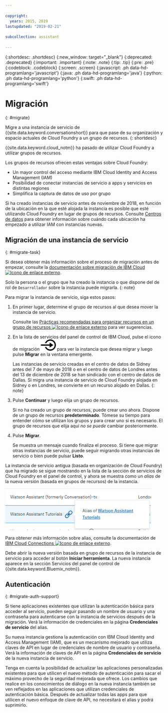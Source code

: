 ```yaml
---

copyright:
  years: 2015, 2019
lastupdated: "2019-02-21"

subcollection: assistant

---
```


{:shortdesc: .shortdesc}
{:new_window: target="_blank"}
{:deprecated: .deprecated}
{:important: .important}
{:note: .note}
{:tip: .tip}
{:pre: .pre}
{:codeblock: .codeblock}
{:screen: .screen}
{:javascript: .ph data-hd-programlang='javascript'}
{:java: .ph data-hd-programlang='java'}
{:python: .ph data-hd-programlang='python'}
{:swift: .ph data-hd-programlang='swift'}

# Migración
{: #migrate}

Migre a una instancia de servicio de {{site.data.keyword.conversationshort}} para que pase de su organización y espacio actuales de Cloud Foundry a un grupo de recursos.
{: shortdesc}

{{site.data.keyword.cloud_notm}} ha pasado de utilizar Cloud Foundry a utilizar grupos de recursos.

Los grupos de recursos ofrecen estas ventajas sobre Cloud Foundry:

- Un mayor control del acceso mediante IBM Cloud Identity and Access Management (IAM)
- Posibilidad de conectar instancias de servicio a apps y servicios en distintas regiones
- Simplifica la captura de datos de uso por grupo

Si ha creado instancias de servicio antes de noviembre de 2018, en función de la ubicación en la que esté alojada la instancia es posible que esté utilizando Cloud Foundry en lugar de grupos de recursos. Consulte [Centros de datos](/docs/services/assistant?topic=assistant-services-information#services-information-regions) para obtener información sobre cuándo cada ubicación ha empezado a utilizar IAM con instancias nuevas.

## Migración de una instancia de servicio
{: #migrate-task}

Si desea obtener más información sobre el proceso de migración antes de empezar, consulte la [documentación sobre migración de IBM Cloud ![Icono de enlace externo](../../icons/launch-glyph.svg "Icono de enlace externo")](/docs/resources?topic=resources-migrate).

Solo la persona o el grupo que ha creado la instancia o que dispone del de rol de `Desarrollador` sobre la instancia puede migrarla.
{: note}

Para migrar la instancia de servicio, siga estos pasos:

1.  En primer lugar, determine el grupo de recursos al que desea mover la instancia de servicio.

    Consulte las [Prácticas recomendadas para organizar recursos en un grupo de recursos ![Icono de enlace externo](../../icons/launch-glyph.svg "Icono de enlace externo")](/docs/resources?topic=resources-bp_resourcegroups) para ver sugerencias.

1.  En la lista de servicios del panel de control de IBM Cloud, pulse el icono de migración ![Migrar](images/migrate.svg) para ver la instancia que desea migrar y luego pulse **Migrar** en la ventana emergente.

    Las instancias de servicio creadas en el centro de datos de Sídney antes del 7 de mayo de 2018 o en el centro de datos de Londres antes del 13 de diciembre de 2018 se han sindicado con el centro de datos de Dallas. Si migra una instancia de servicio de Cloud Foundry alojada en Sídney o en Londres, se convierte en un recurso alojado en Dallas.
    {: note}

1.  Pulse **Continuar** y luego elija un grupo de recursos.

    Si no ha creado un grupo de recursos, puede crear uno ahora. Dispone de un grupo de recursos **predeterminado**. Tómese su tiempo para entender cómo se utilizan los grupos y para crear uno si es necesario. El grupo de recursos que elija aquí *no se puede* cambiar posteriormente.

1.  Pulse **Migrar**.

    Se muestra un mensaje cuando finaliza el proceso. Si tiene que migrar otras instancias de servicio, puede seguir migrando otras instancias de servicio o bien puede pulsar **Listo**.

La instancia de servicio antigua (basada en organización de Cloud Foundry) que ha migrado se sigue mostrando en la lista de la sección de servicios de Cloud Foundry en el panel de control, y ahora se muestra como un *alias* de la nueva versión (basada en grupos de recursos) de la instancia.

![Muestra que la instancia de servicio actual ahora es un alias de una instancia basada en recurso](images/alias.png)

Para obtener más información sobre alias, consulte la documentación de [IBM Cloud Connections ![Icono de enlace externo](../../icons/launch-glyph.svg "Icono de enlace externo")](https://cloud.ibm.com/docs/resources/connecting_apps#what_is_alias).

Debe abrir la nueva versión basada en grupo de recursos de la instancia de servicio para acceder al botón **Iniciar herramienta**. La nueva instancia aparece en la sección Servicios del panel de control de {{site.data.keyword.Bluemix_notm}}.

## Autenticación
{: #migrate-auth-support}

Si tiene aplicaciones existentes que utilizan la autenticación básica para acceder al servicio, pueden seguir pasando un nombre de usuario y una contraseña para autenticarse con la instancia de servicios después de la migración. Verá la información de credenciales en la página **Credenciales de servicio** del alias.

Su nueva instancia gestiona la autenticación con IBM Cloud Identity and Access Management (IAM), que es un mecanismo mejorado que utiliza claves de API en lugar de credenciales de nombre de usuario y contraseña. Verá la información de claves de API en la página **Credenciales de servicio** de la nueva instancia de servicio.

Tenga en cuenta la posibilidad de actualizar las aplicaciones personalizadas existentes para que utilicen el nuevo método de autenticación para sacar el máximo provecho de la seguridad mejorada que ofrece. Los cambios que realice en los conocimientos de diálogo en la nueva instancia también se ven reflejados en las aplicaciones que utilizan credenciales de autenticación básica. Después de actualizar todas las apps para que utilicen el nuevo enfoque de clave de API, no necesitará el alias y podrá suprimirlo.
